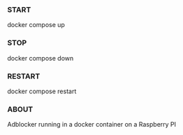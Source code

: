 ### START ###

docker compose up

### STOP ###

docker compose down

### RESTART ###

docker compose restart

### ABOUT ###

Adblocker running in a docker container on a Raspberry PI
